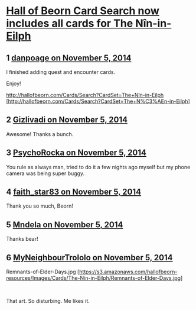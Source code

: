 # [Hall of Beorn Card Search now includes all cards for The Nîn-in-Eilph](https://community.fantasyflightgames.com/topic/126419-hall-of-beorn-card-search-now-includes-all-cards-for-the-n%C3%AEn-in-eilph/)

## 1 [danpoage on November 5, 2014](https://community.fantasyflightgames.com/topic/126419-hall-of-beorn-card-search-now-includes-all-cards-for-the-n%C3%AEn-in-eilph/?do=findComment&comment=1322979)

I finished adding quest and encounter cards.

Enjoy!

http://hallofbeorn.com/Cards/Search?CardSet=The+Nîn-in-Eilph [http://hallofbeorn.com/Cards/Search?CardSet=The+N%C3%AEn-in-Eilph]

## 2 [Gizlivadi on November 5, 2014](https://community.fantasyflightgames.com/topic/126419-hall-of-beorn-card-search-now-includes-all-cards-for-the-n%C3%AEn-in-eilph/?do=findComment&comment=1322987)

Awesome! Thanks a bunch.

## 3 [PsychoRocka on November 5, 2014](https://community.fantasyflightgames.com/topic/126419-hall-of-beorn-card-search-now-includes-all-cards-for-the-n%C3%AEn-in-eilph/?do=findComment&comment=1323043)

You rule as always man, tried to do it a few nights ago myself but my phone camera was being super buggy.

## 4 [faith_star83 on November 5, 2014](https://community.fantasyflightgames.com/topic/126419-hall-of-beorn-card-search-now-includes-all-cards-for-the-n%C3%AEn-in-eilph/?do=findComment&comment=1323149)

Thank you so much, Beorn!

## 5 [Mndela on November 5, 2014](https://community.fantasyflightgames.com/topic/126419-hall-of-beorn-card-search-now-includes-all-cards-for-the-n%C3%AEn-in-eilph/?do=findComment&comment=1323261)

Thanks bear!

## 6 [MyNeighbourTrololo on November 5, 2014](https://community.fantasyflightgames.com/topic/126419-hall-of-beorn-card-search-now-includes-all-cards-for-the-n%C3%AEn-in-eilph/?do=findComment&comment=1323270)

Remnants-of-Elder-Days.jpg [https://s3.amazonaws.com/hallofbeorn-resources/Images/Cards/The-Nin-in-Eilph/Remnants-of-Elder-Days.jpg]

 

That art. So disturbing. Me likes it.

